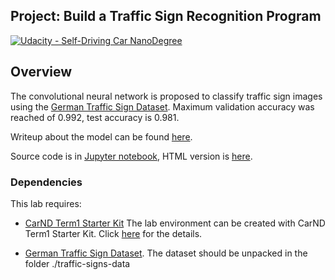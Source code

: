 ## Project: Build a Traffic Sign Recognition Program
[![Udacity - Self-Driving Car NanoDegree](https://s3.amazonaws.com/udacity-sdc/github/shield-carnd.svg)](http://www.udacity.com/drive)

Overview
---
The convolutional neural network is proposed to classify traffic sign images using the [German Traffic Sign Dataset](http://benchmark.ini.rub.de/?section=gtsrb&subsection=dataset). Maximum validation accuracy was reached of 0.992, test accuracy is 0.981.

Writeup about the model can be found [here](./writeup.md).

Source code is in [Jupyter notebook](./Traffic_Sign_Classifier.ipynb), HTML version is [here](./report.html).


### Dependencies
This lab requires:

* [CarND Term1 Starter Kit](https://github.com/udacity/CarND-Term1-Starter-Kit) The lab environment can be created with CarND Term1 Starter Kit. Click [here](https://github.com/udacity/CarND-Term1-Starter-Kit/blob/master/README.md) for the details.

* [German Traffic Sign Dataset](http://benchmark.ini.rub.de/?section=gtsrb&subsection=dataset). The dataset should be unpacked in the folder ./traffic-signs-data
